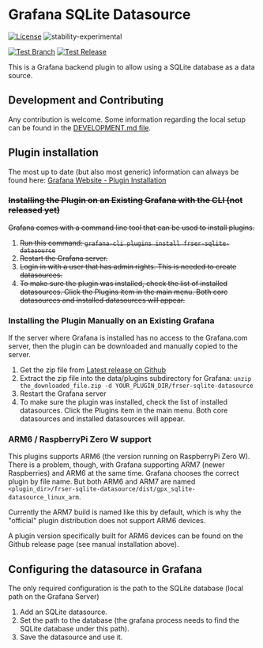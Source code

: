 # Grafana SQLite Datasource

[![License](https://img.shields.io/badge/License-Apache%202.0-blue.svg)](https://opensource.org/licenses/Apache-2.0)
![stability-experimental](https://img.shields.io/badge/stability-experimental-orange.svg)

[![Test Branch](https://github.com/fr-ser/grafana-sqlite-datasource/workflows/Test%20Branch/badge.svg)](https://github.com/fr-ser/grafana-sqlite-datasource/actions)
[![Test Release](https://github.com/fr-ser/grafana-sqlite-datasource/workflows/Test%20Release/badge.svg)](https://github.com/fr-ser/grafana-sqlite-datasource/actions)

This is a Grafana backend plugin to allow using a SQLite database as a data source.

## Development and Contributing

Any contribution is welcome. Some information regarding the local setup can be found in the
[DEVELOPMENT.md file](https://github.com/fr-ser/grafana-sqlite-datasource/blob/master/DEVELOPMENT.md).

## Plugin installation

The most up to date (but also most generic) information can always be found here:
[Grafana Website - Plugin Installation](https://grafana.com/docs/grafana/latest/plugins/installation/#install-grafana-plugins)

### ~~Installing the Plugin on an Existing Grafana with the CLI (not released yet)~~

~~Grafana comes with a command line tool that can be used to install plugins.~~

1. ~~Run this command: `grafana-cli plugins install frser-sqlite-datasource`~~
2. ~~Restart the Grafana server.~~
3. ~~Login in with a user that has admin rights. This is needed to create datasources.~~
4. ~~To make sure the plugin was installed, check the list of installed datasources. Click the
   Plugins item in the main menu. Both core datasources and installed datasources will appear.~~

### Installing the Plugin Manually on an Existing Grafana

If the server where Grafana is installed has no access to the Grafana.com server, then the plugin can be downloaded and manually copied to the server.

1. Get the zip file from [Latest release on Github](https://github.com/fr-ser/grafana-sqlite-datasource/releases/latest)
2. Extract the zip file into the data/plugins subdirectory for Grafana:
   `unzip the_downloaded_file.zip -d YOUR_PLUGIN_DIR/frser-sqlite-datasource`
3. Restart the Grafana server
4. To make sure the plugin was installed, check the list of installed datasources. Click the Plugins item in the main menu. Both core datasources and installed datasources will appear.

### ARM6 / RaspberryPi Zero W support

This plugins supports ARM6 (the version running on RaspberryPi Zero W). There is a problem, though,
with Grafana supporting ARM7 (newer Raspberries) and ARM6 at the same time. Grafana chooses
the correct plugin by file name. But both ARM6 and ARM7 are named
`<plugin_dir>/frser-sqlite-datasource/dist/gpx_sqlite-datasource_linux_arm`.

Currently the ARM7 build is named like this by default, which is why the "official" plugin
distribution does not support ARM6 devices.

A plugin version specifically built for ARM6 devices can be found on the Github release page (see
manual installation above).

## Configuring the datasource in Grafana

The only required configuration is the path to the SQLite database (local path on the Grafana Server)

1. Add an SQLite datasource.
2. Set the path to the database (the grafana process needs to find the SQLite database under this path).
3. Save the datasource and use it.
